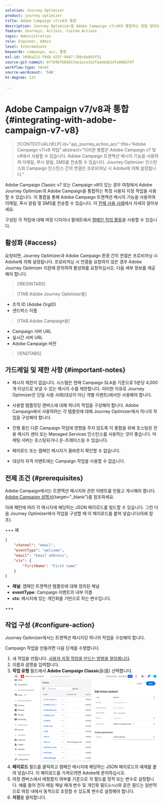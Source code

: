 ```yaml
---
solution: Journey Optimizer
product: journey optimizer
title: Adobe Campaign v7/v8과 통합
description: Journey Optimizer을 Adobe Campaign v7/v8과 통합하는 방법 알아보기
feature: Journeys, Actions, Custom Actions
topic: Administration
role: Engineer, Admin
level: Intermediate
keywords: campaign, acc, 통합
exl-id: 109ba212-f04b-425f-9447-708c8e0b3f51
source-git-commit: 6f7b9bfb65617ee1ace3a2faaebdb24fa068d74f
workflow-type: tm+mt
source-wordcount: '546'
ht-degree: 12%

---
```


# Adobe Campaign v7/v8과 통합 {#integrating-with-adobe-campaign-v7-v8}

>[!CONTEXTUALHELP]
>id="ajo_journey_action_acc"
>title="Adobe Campaign v7/v8 작업"
>abstract="이러한 통합은 Adobe Campaign v7 및 v8에서 사용할 수 있습니다. Adobe Campaign 트랜잭션 메시지 기능을 사용하여 이메일, 푸시 알림, SMS를 전송할 수 있습니다. Journey Optimizer 인스턴스와 Campaign 인스턴스 간의 연결은 프로비저닝 시 Adobe에 의해 설정됩니다."

Adobe Campaign Classic v7 또는 Campaign v8이 있는 경우 여정에서 Adobe Journey Optimizer과 Adobe Campaign을 통합하는 특정 사용자 지정 작업을 사용할 수 있습니다. 이 통합을 통해 Adobe Campaign 트랜잭션 메시지 기능을 사용하여 이메일, 푸시 알림 및 SMS를 전송할 수 있습니다. 이 [전체 사용 사례](../building-journeys/ajo-ac.md)에서 자세히 알아보세요.

구성된 각 작업에 대해 여정 디자이너 팔레트에서 [캠페인 작업 활동](../building-journeys/using-adobe-campaign-v7-v8.md)을 사용할 수 있습니다.

## 활성화 {#access}

요청되면, Journey Optimizer과 Adobe Campaign 환경 간의 연결은 프로비저닝 시 Adobe에 의해 설정됩니다. 프로비저닝 시 연결을 요청하지 않은 경우 Adobe Journey Optimizer 지원에 문의하여 활성화를 요청하십시오. 다음 세부 정보를 제공해야 합니다.

>[!BEGINTABS]

>[!TAB Adobe Journey Optimizer용]

* 조직 ID (Adobe OrgID)
* 샌드박스 이름

>[!TAB Adobe Campaign용]

* Campaign 서버 URL
* 실시간 서버 URL
* Adobe Campaign 버전

>[!ENDTABS]


## 가드레일 및 제한 사항 {#important-notes}

* 메시지 제한이 없습니다. 시스템은 현재 Campaign SLA을 기준으로 5분당 4,000개 이상으로 보낼 수 있는 메시지 수를 제한합니다. 이러한 이유로 Journey Optimizer은 단일 사용 사례(대상이 아닌 개별 이벤트)에서만 사용해야 합니다.

* 사용할 템플릿당 캔버스에 대해 하나의 작업을 구성해야 합니다. Adobe Campaign에서 사용하려는 각 템플릿에 대해 Journey Optimizer에서 하나의 작업을 구성해야 합니다.

* 진행 중인 다른 Campaign 작업에 영향을 주지 않도록 이 통합을 위해 호스팅된 전용 메시지 센터 또는 Managed Services 인스턴스를 사용하는 것이 좋습니다. 마케팅 서버는 호스팅되거나 온-프레미스일 수 있습니다.<!--The build required is 21.1 Release Candidate or greater. -->

* 페이로드 또는 캠페인 메시지가 올바른지 확인할 수 없습니다.

* 대상자 자격 이벤트에는 Campaign 작업을 사용할 수 없습니다.

## 전제 조건 {#prerequisites}

Adobe Campaign에서는 트랜잭션 메시지와 관련 이벤트를 만들고 게시해야 합니다. [Adobe Campaign 설명서](https://experienceleague.adobe.com/en/docs/campaign/campaign-v8/send/real-time/transactional){target="_blank"}를 참조하세요.

아래 패턴에 따라 각 메시지에 해당하는 JSON 페이로드를 빌드할 수 있습니다. 그런 다음 Journey Optimizer에서 작업을 구성할 때 이 페이로드를 붙여 넣습니다(아래 참조).

+++ 예

```json
{
    "channel": "email",
    "eventType": "welcome",
    "email": "Email address",
    "ctx": {
        "firstName": "First name"
    }
}
```

* **채널**: 캠페인 트랜잭션 템플릿에 대해 정의된 채널
* **eventType**: Campaign 이벤트의 내부 이름
* **ctx**: 메시지에 있는 개인화를 기반으로 하는 변수입니다.

+++

## 작업 구성 {#configure-action}

Journey Optimizer에서는 트랜잭션 메시지당 하나의 작업을 구성해야 합니다.

Campaign 작업을 만들려면 다음 단계를 수행합니다.

1. 새 작업을 만듭니다. [사용자 지정 작업을 만드는 방법을 알아봅니다](../action/action.md).
1. 이름과 설명을 입력합니다.
1. **작업 유형** 필드에서 **Adobe Campaign Classic**&#x200B;을(를) 선택합니다.
   ![](assets/accintegration1.png)
1. **페이로드** 필드를 클릭하고 캠페인 메시지에 해당하는 JSON 페이로드의 예제를 붙여 넣습니다. 이 페이로드를 가져오려면 Adobe에 문의하십시오.
1. 여정 캔버스에서 매핑할지 여부를 기준으로 각 필드를 정적 또는 변수로 설정합니다. 예를 들어 전자 메일 채널 매개 변수 및 개인화 필드(`ctx`)와 같은 필드는 일반적으로 여정 내에서 동적으로 조정할 수 있도록 변수로 설정해야 합니다.
1. **저장**&#x200B;을 클릭합니다.

